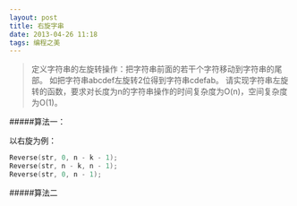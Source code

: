 ```yaml
---
layout: post
title: 右旋字串 
date: 2013-04-26 11:18 
tags: 编程之美 
---
```


> 定义字符串的左旋转操作：把字符串前面的若干个字符移动到字符串的尾部。
> 如把字符串abcdef左旋转2位得到字符串cdefab。
> 请实现字符串左旋转的函数，要求对长度为n的字符串操作的时间复杂度为O(n)，空间复杂度为O(1)。

#####算法一：

以右旋为例：

```c
Reverse(str, 0, n - k - 1);
Reverse(str, n - k, n - 1);
Reverse(str, 0, n - 1);
```

#####算法二

